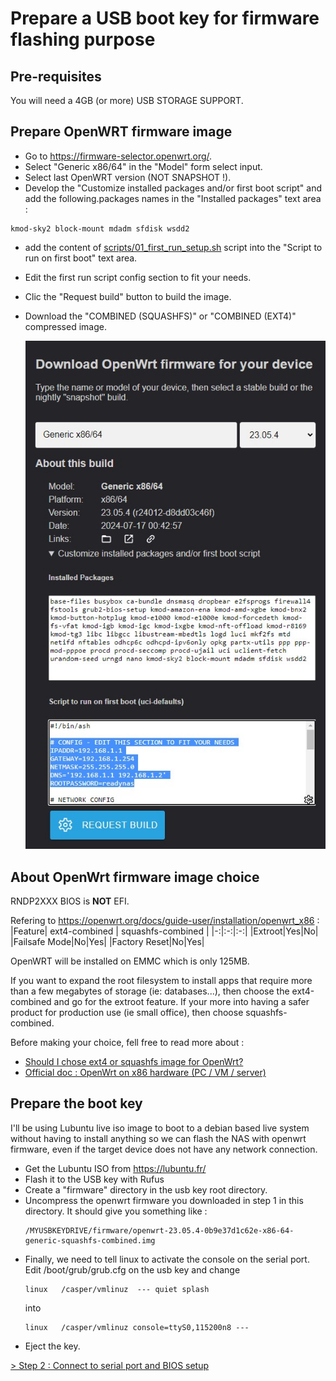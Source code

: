 # Prepare a USB boot key for firmware flashing purpose

## Pre-requisites

You will need a 4GB (or more) USB STORAGE SUPPORT.

## Prepare OpenWRT firmware image
- Go to https://firmware-selector.openwrt.org/.
- Select "Generic x86/64" in the "Model" form select input.
- Select last OpenWRT version (NOT SNAPSHOT !).
- Develop the "Customize installed packages and/or first boot script" and add the following.packages names in the "Installed packages" text area :
```
kmod-sky2 block-mount mdadm sfdisk wsdd2
```
- add the content of [scripts/01_first_run_setup.sh](https://github.com/lspg/openwrt-readynas-pro-2/raw/main/scripts/01_first_run_setup.sh) script into the "Script to run on first boot" text area.
- Edit the first run script config section to fit your needs.
- Clic the "Request build" button to build the image.
- Download the "COMBINED (SQUASHFS)" or "COMBINED (EXT4)" compressed image.

	![OpenWRT firmware selector settings for Netgear ReadyNAS Pro 2 (RNDP2210)](../img/openwrt-firmware-selector.jpg)

## About OpenWrt firmware image choice

RNDP2XXX BIOS is **NOT** EFI.

Refering to https://openwrt.org/docs/guide-user/installation/openwrt_x86 :
|Feature| ext4-combined | squashfs-combined |
|-:|:-:|:-:|
|Extroot|Yes|No|
|Failsafe Mode|No|Yes|
|Factory Reset|No|Yes|

OpenWRT will be installed on EMMC which is only 125MB. 

If you want to expand the root filesystem to install apps that require more than a few megabytes of storage (ie: databases...), then choose the ext4-combined and go for the extroot feature.
If your more into having a safer product for production use (ie small office), then choose squashfs-combined.

Before making your choice, fell free to read more about :
- [Should I chose ext4 or squashfs image for OpenWrt?](https://openrouters.com/docs/openwrt-chose-ext4-or-squashfs-image/)
- [Official doc : OpenWrt on x86 hardware (PC / VM / server)](https://openwrt.org/docs/guide-user/installation/openwrt_x86)

## Prepare the boot key
I'll be using Lubuntu live iso image to boot to a debian based live system without having to install anything so we can flash the NAS with openwrt firmware, even if the target device does not have any network connection.
- Get the Lubuntu ISO from https://lubuntu.fr/
- Flash it to the USB key with Rufus
- Create a "firmware" directory in the usb key root directory.
- Uncompress the openwrt firmware you downloaded in step 1 in this directory.
It should give you something like :
	```
	/MYUSBKEYDRIVE/firmware/openwrt-23.05.4-0b9e37d1c62e-x86-64-generic-squashfs-combined.img
	```
- Finally, we need to tell linux to activate the console on the serial port.
Edit /boot/grub/grub.cfg on the usb key and change
	```
	linux	/casper/vmlinuz  --- quiet splash
	```
	into
	```
	linux	/casper/vmlinuz console=ttyS0,115200n8 ---
	```
- Eject the key.

[> Step 2 : Connect to serial port and BIOS setup](02_connect_to_serial_port.md)